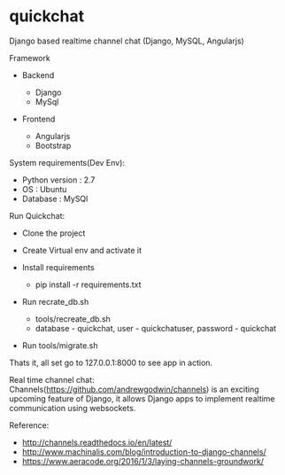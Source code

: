 # quickchat
Django based realtime channel chat (Django, MySQL, Angularjs)

Framework
  - Backend
    - Django
    - MySql
  
  - Frontend
    - Angularjs
    - Bootstrap
    
System requirements(Dev Env):
  - Python version : 2.7
  - OS : Ubuntu
  - Database : MySQl
  
Run Quickchat:
  - Clone the project
  - Create Virtual env and activate it
  - Install requirements
    - pip install -r requirements.txt
  - Run recrate_db.sh
    - tools/recreate_db.sh
    - database - quickchat, user - quickchatuser, password - quickchat
  
  - Run tools/migrate.sh

Thats it, all set go to 127.0.0.1:8000 to see app in action.

Real time channel chat:
  Channels(https://github.com/andrewgodwin/channels) is an exciting upcoming feature of Django, it allows Django apps to implement realtime communication using websockets.

Reference:
  - http://channels.readthedocs.io/en/latest/
  - http://www.machinalis.com/blog/introduction-to-django-channels/
  - https://www.aeracode.org/2016/1/3/laying-channels-groundwork/
  
  
    

